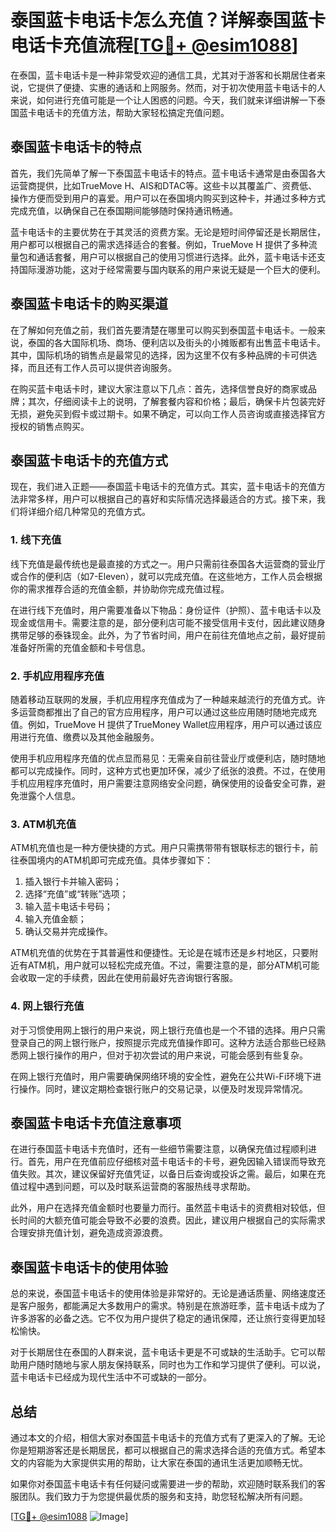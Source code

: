 # 泰国蓝卡电话卡怎么充值？详解泰国蓝卡电话卡充值流程[[TG💪+ @esim1088](https://t.me/s/esim1088)]

在泰国，蓝卡电话卡是一种非常受欢迎的通信工具，尤其对于游客和长期居住者来说，它提供了便捷、实惠的通话和上网服务。然而，对于初次使用蓝卡电话卡的人来说，如何进行充值可能是一个让人困惑的问题。今天，我们就来详细讲解一下泰国蓝卡电话卡的充值方法，帮助大家轻松搞定充值问题。

## 泰国蓝卡电话卡的特点

首先，我们先简单了解一下泰国蓝卡电话卡的特点。蓝卡电话卡通常是由泰国各大运营商提供，比如TrueMove H、AIS和DTAC等。这些卡以其覆盖广、资费低、操作方便而受到用户的喜爱。用户可以在泰国境内购买到这种卡，并通过多种方式完成充值，以确保自己在泰国期间能够随时保持通讯畅通。

蓝卡电话卡的主要优势在于其灵活的资费方案。无论是短时间停留还是长期居住，用户都可以根据自己的需求选择适合的套餐。例如，TrueMove H 提供了多种流量包和通话套餐，用户可以根据自己的使用习惯进行选择。此外，蓝卡电话卡还支持国际漫游功能，这对于经常需要与国内联系的用户来说无疑是一个巨大的便利。

## 泰国蓝卡电话卡的购买渠道

在了解如何充值之前，我们首先要清楚在哪里可以购买到泰国蓝卡电话卡。一般来说，泰国的各大国际机场、商场、便利店以及街头的小摊贩都有出售蓝卡电话卡。其中，国际机场的销售点是最常见的选择，因为这里不仅有多种品牌的卡可供选择，而且还有工作人员可以提供咨询服务。

在购买蓝卡电话卡时，建议大家注意以下几点：首先，选择信誉良好的商家或品牌；其次，仔细阅读卡上的说明，了解套餐内容和价格；最后，确保卡片包装完好无损，避免买到假卡或过期卡。如果不确定，可以向工作人员咨询或直接选择官方授权的销售点购买。

## 泰国蓝卡电话卡的充值方式

现在，我们进入正题——泰国蓝卡电话卡的充值方式。其实，蓝卡电话卡的充值方法非常多样，用户可以根据自己的喜好和实际情况选择最适合的方式。接下来，我们将详细介绍几种常见的充值方式。

### 1. 线下充值

线下充值是最传统也是最直接的方式之一。用户只需前往泰国各大运营商的营业厅或合作的便利店（如7-Eleven），就可以完成充值。在这些地方，工作人员会根据你的需求推荐合适的充值金额，并协助你完成充值过程。

在进行线下充值时，用户需要准备以下物品：身份证件（护照）、蓝卡电话卡以及现金或信用卡。需要注意的是，部分便利店可能不接受信用卡支付，因此建议随身携带足够的泰铢现金。此外，为了节省时间，用户在前往充值地点之前，最好提前准备好所需的充值金额和卡号信息。

### 2. 手机应用程序充值

随着移动互联网的发展，手机应用程序充值成为了一种越来越流行的充值方式。许多运营商都推出了自己的官方应用程序，用户可以通过这些应用随时随地完成充值。例如，TrueMove H 提供了TrueMoney Wallet应用程序，用户可以通过该应用进行充值、缴费以及其他金融服务。

使用手机应用程序充值的优点显而易见：无需亲自前往营业厅或便利店，随时随地都可以完成操作。同时，这种方式也更加环保，减少了纸张的浪费。不过，在使用手机应用程序充值时，用户需要注意网络安全问题，确保使用的设备安全可靠，避免泄露个人信息。

### 3. ATM机充值

ATM机充值也是一种方便快捷的方式。用户只需携带带有银联标志的银行卡，前往泰国境内的ATM机即可完成充值。具体步骤如下：

1. 插入银行卡并输入密码；
2. 选择“充值”或“转账”选项；
3. 输入蓝卡电话卡号码；
4. 输入充值金额；
5. 确认交易并完成操作。

ATM机充值的优势在于其普遍性和便捷性。无论是在城市还是乡村地区，只要附近有ATM机，用户就可以轻松完成充值。不过，需要注意的是，部分ATM机可能会收取一定的手续费，因此在使用前最好先咨询银行客服。

### 4. 网上银行充值

对于习惯使用网上银行的用户来说，网上银行充值也是一个不错的选择。用户只需登录自己的网上银行账户，按照提示完成充值操作即可。这种方法适合那些已经熟悉网上银行操作的用户，但对于初次尝试的用户来说，可能会感到有些复杂。

在网上银行充值时，用户需要确保网络环境的安全性，避免在公共Wi-Fi环境下进行操作。同时，建议定期检查银行账户的交易记录，以便及时发现异常情况。

## 泰国蓝卡电话卡充值注意事项

在进行泰国蓝卡电话卡充值时，还有一些细节需要注意，以确保充值过程顺利进行。首先，用户在充值前应仔细核对蓝卡电话卡的卡号，避免因输入错误而导致充值失败。其次，建议保留好充值凭证，以备日后查询或投诉之需。最后，如果在充值过程中遇到问题，可以及时联系运营商的客服热线寻求帮助。

此外，用户在选择充值金额时也要量力而行。虽然蓝卡电话卡的资费相对较低，但长时间的大额充值可能会导致不必要的浪费。因此，建议用户根据自己的实际需求合理安排充值计划，避免造成资源浪费。

## 泰国蓝卡电话卡的使用体验

总的来说，泰国蓝卡电话卡的使用体验是非常好的。无论是通话质量、网络速度还是客户服务，都能满足大多数用户的需求。特别是在旅游旺季，蓝卡电话卡成为了许多游客的必备之选。它不仅为用户提供了稳定的通讯保障，还让旅行变得更加轻松愉快。

对于长期居住在泰国的人群来说，蓝卡电话卡更是不可或缺的生活助手。它可以帮助用户随时随地与家人朋友保持联系，同时也为工作和学习提供了便利。可以说，蓝卡电话卡已经成为现代生活中不可或缺的一部分。

## 总结

通过本文的介绍，相信大家对泰国蓝卡电话卡的充值方式有了更深入的了解。无论你是短期游客还是长期居民，都可以根据自己的需求选择合适的充值方式。希望本文的内容能为大家提供实用的帮助，让大家在泰国的通讯生活更加顺畅无忧。

如果你对泰国蓝卡电话卡有任何疑问或需要进一步的帮助，欢迎随时联系我们的客服团队。我们致力于为您提供最优质的服务和支持，助您轻松解决所有问题。

[[TG💪+ @esim1088](https://t.me/s/esim1088) ![Image](https://i.postimg.cc/4NQfJmqS/Snipaste-2025-05-13-00-14-12.png)]